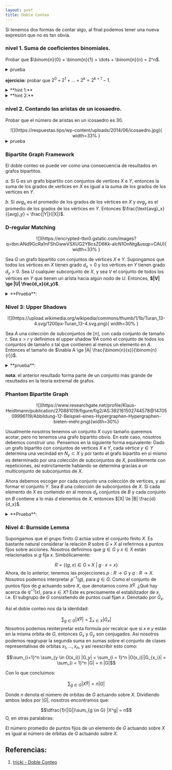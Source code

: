 ```yaml
---
layout: post
title: Doble Conteo
---
```


Si tenemos dos formas de contar algo, al final podemos tener una nueva expresión que no es tan obvia.

### **nivel 1**. Suma de coeficientes binomiales.

Probar que $\binom{n}{0} + \binom{n}{1} + \dots + \binom{n}{n} = 2^n$.

<details>
<summary>prueba</summary>
- Por el lado izquierdo tenemos la suma de la cantidad de conjuntos de $i$ elementos tomados de un conjunto de $n$ elementos. Por otro lado podemos contar estos conjuntos incrementalmente agregando el elemento $n$, esto agrega la misma cantidad de conjuntos sin contener el elemento $n$ agregando este, al final: $T(n) = 2 T(n-1)$ y $T(0) = 1$.    
</details>

**ejercicio:** probar que $2^0 + 2^1 + \dots + 2^k = 2^{k+1} - 1$.

<details>
<summary> **hint 1:** </summary> contemos conjuntos no vacíos.
</details>

<details>
<summary> **hint 2:** </summary> fijemos un elemento como máximo.
</details>

### **nivel 2**. Contando las aristas de un icosaedro.

Probar que el número de aristas en un icosaedro es 30.

<center>
![](https://respuestas.tips/wp-content/uploads/2014/06/icosaedro.jpg){ width=33% }
</center>

<details>
<summary> prueba </summary>
* Partimos del hecho que un icosaedro tiene 20 caras, cada cara tiene 3 aristas
y cada arista comparte 2 caras, esto nos da un ratio de $\frac{2}{3}$. Para
probar que esto es correcto, procedemos a contar los pares ($E, F$) donde $E$
son las aristas y $F$ las caras. Claramente hay 60 de estos pares, 3 por cada
cara. Si $m$ es el número de aristas, entonces la cantidad equivale a $2 m$, por
tanto la cantidad de aristas es 30.
</details>

### **Bipartite Graph Framework**

El doble conteo se puede ver como una consecuencia de resultados en grafos 
bipartitos. 

$a$. Si G es un grafo bipartito con conjuntos de vertices $X$ e $Y$, entonces 
la suma de los grados de vertices en $X$ es igual a la suma de los grados de los
vertices en $Y$. 

$b$. Si ${avg}_x$ es el promedio de los grados de los vértices en $X$ y ${avg}_y$
es el promedio de los grados de los vértices en $Y$. Entonces 
$\frac{\text{avg}_x}{{avg}_y} = \frac{|Y|}{|X|}$.

### **D-regular Matching**

<center>
![](https://encrypted-tbn0.gstatic.com/images?q=tbn:ANd9GcRa1nFShGwwVSXUG2YBcsZD6Kk-alcN1OnNtg&usqp=CAU){ width=33% }
</center>

Sea $G$ un grafo bipartito con conjuntos de vértices $X$ e $Y$. Supongamos que 
todos los vértices en $X$ tienen grado $d_x > 0$ y los vértices en $Y$ tienen grado 
$d_y > 0$. Sea $U$ cualquier subconjunto de $X$, y sea $V$ el conjunto de todos
los vértices en $Y$ que tienen un arista hacia algún nodo de $U$. Entonces,
**$|V| \ge |U| \frac{d_x}{d_y}$**. 

<details>
<summary>**Prueba**:</summary> Sea H un subgrafo de $G$ con conjunto de vértices $U$ y $V$, con las
aristas inducidas de $G$. Entonces todo vértice en U tiene grado $d_x$ y todo
vertice en $V$ tiene grado a lo más $d_Y$. 

**Afirmación**: Si $|X| = |Y|$, por el **Hall's Theorem**, existe un *perfect 
matching*.
</details>

### **Nivel 3**: Upper Shadows

<center>
![](https://upload.wikimedia.org/wikipedia/commons/thumb/1/1b/Turan_13-4.svg/1200px-Turan_13-4.svg.png){ width=30% }
</center>

Sea $A$ una colección de subconjuntos de $[n]$, con cada conjunto de tamaño 
$r$. Sea $s > r$ y definimos el upper shadow $\nabla A$ como el conjunto 
de todos los conjuntos de tamaño $s$ tal que contienen al menos un elemento
en $A$. Entonces el tamaño de $\nabla A \ge |A| \frac{\binom{n}{s}}{\binom{n}{r}}$.

<details>
<summary> **prueba**: </summary>

Definamos un grafo bipartito con conjunto de vértices $A$ y $B = \nabla A$, 
los nodos en $a \in A$ estan unidos a los nodos de $b \in B$ si y solo si 
$a \in b$. Cada nodo en $A$ tiene grado $\binom{n-r}{s-r}$, en particular, es
un grado promedio. y cada $b \in \nabla A$ tiene grado a lo más $\binom{s}{r}$,
de tal forma que es una cota superior para el grado promedio in $\nabla A$. Y
por los principios de los grafos bipartitos $\nabla A \ge |A| \frac{\binom{n-r}{s-r}}{\binom{s}{r}}$.

*Afirmación*: $\binom{n-r}{s-r} \binom{n}{r} = \binom{n}{s} \binom{s}{r}$.

La parte derecha es la cantidad de formas de tomar conjuntos de tamaño s, multiplicado
por la cantidad de formas de tomar subconjuntos de tamaño r. Por el otro lado
nosotros podemos escogerlos al reves, primero conjuntos de tamaño r y luego superconjuntos
de tamaño s.

</details>

**nota**: el anterior resultado forma parte de un conjunto más grande de resultados en la teoría extremal de grafos.

### **Phantom Bipartite Graph**

<center>
![](https://www.researchgate.net/profile/Klaus-Heidtmann/publication/270881019/figure/fig2/AS:392161502744578@1470509996119/Abbildung-12-Beispiel-eines-Hypergraphen-Hypergraphen-bieten-mehr.png){width=30%}
</center>

Usualmente nosotros tenemos un conjunto $X$ cuyo tamaño queremos acotar, pero
no tenemos una grafo bipartito obvio. En este caso, nosotros debemos construir
uno. Pensemos en la siguiente forma equivalente: Dado un grafo bipartito con
conjuntos de vertices $X$ e $Y$, cada vértice $y \in Y$ determina una vecindad
en $N_y \subset X$ y por tanto el grafo bipartito en si mismo es determinado por
una colección de subconjuntos de $X$, posiblemente con repeticiones, así 
estrictamente hablando se determina gracias a un multiconjunto de subconjuntos 
de $X$. 

Ahora debemos escoger por cada conjunto una colección de vertices, y así
formar el conjunto $Y$. Sea $B$ una colección de subconjuntos de $X$. Si cada
elemento de $X$ es contenido en al menos $d_x$ conjuntos de $B$ y cada conjunto
en $B$ contiene a lo más $d$ elementos de $X$, entonces $|X| \le |B| \frac{d}{d_x}$.

<details>
<summary>**Prueba**:</summary> Contemos los pares ($x, b$), donde $x \in X$, $b \in B$ y $x \in b$.
</details>

### **Nivel 4:** Burnside Lemma

Supongamos que el grupo finito $G$ actúa sobre el conjunto finito $X$. Es bastante 
natural considerar la relación $R$ sobre $G \times X$ al referirnos a puntos
fijos sobre acciones. Nosotros definimos que $g \in G$ y $x \in X$ están relacionados si $g$ fija
$x$. Simbólicamente:

$$R = \{(g, x) \in G \times X ~\vert ~ g \cdot x = x\}$$
Ahora, de lo anterior, tenemos las projecciones $p: R \rightarrow G$ y $q: R \rightarrow X$. 
Nosotros podemos interpretar $p^{-1}(g)$, para $g \in G$. Como el conjunto de puntos
fijos de $g$ actuando sobre $X$, que denotamos como $X^g$. ¿Qué hay acerca de $q^{-1}(x)$, para
$x \in X$? Este es precisamente el estabilizador de $x$, i.e. El subgrupo de $G$ consistiendo
de puntos cual fijan $x$. Denotado por $G_x$.


Así el doble conteo nos da la identidad:

$$\sum_{g \in G} |X^g| = \sum_{x \in X} |G_x|$$
Nosotros podemos reinterpretar esta formula por recalcar que si $x$ e $y$ están
en la misma orbita de $G$, entonces $G_x$ y $G_y$ son conjugados. Así nosotros
podemos reagrupar la segunda suma en sumas sobre el conjunto de clases
representativas de orbitas $x_1, \dots, x_n$, y así reescribir esto como:

$$\sum_{i=1}^n \sum_{y \in O(x_i)} |G_y| = \sum_{i = 1}^n |O(x_i)||G_{x_i}| = \sum_{i = 1}^n |G| = n |G|$$

Con lo que concluimos:

$$\sum_{g \in G} |X^g| = n|G|$$

Donde $n$ denota el número de orbitas de $G$ actuando sobre $X$. Dividiendo ambos lados
por $|G|$, nosotros encontramos que:

$$\dfrac{1}{|G|}\sum_{g \in G} |X^g| = n$$
O, en otras paralabras:

El número promedio de puntos fijos de un elemento de $G$ actuando sobre $X$ es igual al número de órbitas
de $G$ actuando sobre $X$.


## Referencias:

1. [tricki - Doble Conteo](http://www.tricki.org/article/Double_counting)